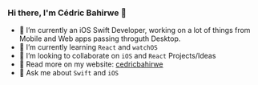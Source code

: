 ### Hi there, I'm Cédric Bahirwe 👋


- 🔭 I’m currently an iOS Swift Developer, working on a lot of things from Mobile and Web apps passing throguth Desktop.
- 🌱 I’m currently learning `React` and `watchOS`
- 👯 I’m looking to collaborate on `iOS` and `React` Projects/Ideas
- 🔦 Read more on my website: [cedricbahirwe](https://cedricbahirwe.github.io)
- 💬 Ask me about `Swift` and `iOS`
